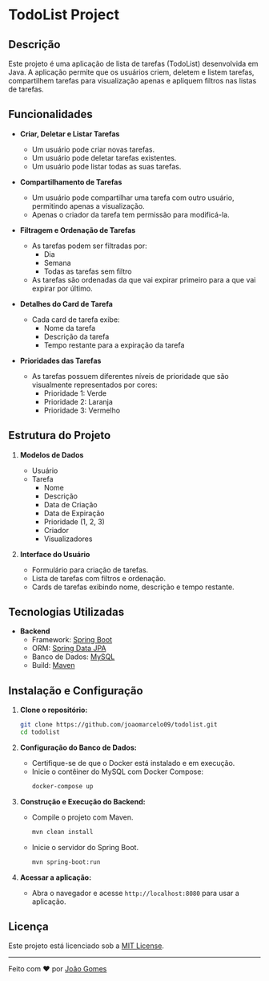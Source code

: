 # TodoList Project

## Descrição

Este projeto é uma aplicação de lista de tarefas (TodoList) desenvolvida em Java. A aplicação permite que os usuários criem, deletem e listem tarefas, compartilhem tarefas para visualização apenas e apliquem filtros nas listas de tarefas.

## Funcionalidades

- **Criar, Deletar e Listar Tarefas**
  - Um usuário pode criar novas tarefas.
  - Um usuário pode deletar tarefas existentes.
  - Um usuário pode listar todas as suas tarefas.

- **Compartilhamento de Tarefas**
  - Um usuário pode compartilhar uma tarefa com outro usuário, permitindo apenas a visualização.
  - Apenas o criador da tarefa tem permissão para modificá-la.

- **Filtragem e Ordenação de Tarefas**
  - As tarefas podem ser filtradas por:
    - Dia
    - Semana
    - Todas as tarefas sem filtro
  - As tarefas são ordenadas da que vai expirar primeiro para a que vai expirar por último.

- **Detalhes do Card de Tarefa**
  - Cada card de tarefa exibe:
    - Nome da tarefa
    - Descrição da tarefa
    - Tempo restante para a expiração da tarefa

- **Prioridades das Tarefas**
  - As tarefas possuem diferentes níveis de prioridade que são visualmente representados por cores:
    - Prioridade 1: Verde
    - Prioridade 2: Laranja
    - Prioridade 3: Vermelho

## Estrutura do Projeto

1. **Modelos de Dados**
    - Usuário
    - Tarefa
        - Nome
        - Descrição
        - Data de Criação
        - Data de Expiração
        - Prioridade (1, 2, 3)
        - Criador
        - Visualizadores

2. **Interface do Usuário**
    - Formulário para criação de tarefas.
    - Lista de tarefas com filtros e ordenação.
    - Cards de tarefas exibindo nome, descrição e tempo restante.

## Tecnologias Utilizadas

- **Backend**
  - Framework: [Spring Boot](https://spring.io/projects/spring-boot)
  - ORM: [Spring Data JPA](https://spring.io/projects/spring-data-jpa)
  - Banco de Dados: [MySQL](https://www.mysql.com/)
  - Build: [Maven](https://maven.apache.org/)

## Instalação e Configuração

1. **Clone o repositório:**
   ```sh
   git clone https://github.com/joaomarcelo09/todolist.git
   cd todolist

2. **Configuração do Banco de Dados:**
   - Certifique-se de que o Docker está instalado e em execução.
   - Inicie o contêiner do MySQL com Docker Compose:
     ```sh
     docker-compose up
     ```

3. **Construção e Execução do Backend:**
   - Compile o projeto com Maven.
     ```sh
     mvn clean install
     ```
   - Inicie o servidor do Spring Boot.
     ```sh
     mvn spring-boot:run
     ```

4. **Acessar a aplicação:**
   - Abra o navegador e acesse `http://localhost:8080` para usar a aplicação.

## Licença

Este projeto está licenciado sob a [MIT License](LICENSE).

---

Feito com ❤️ por [João Gomes](https://github.com/joaomarcelo09)

